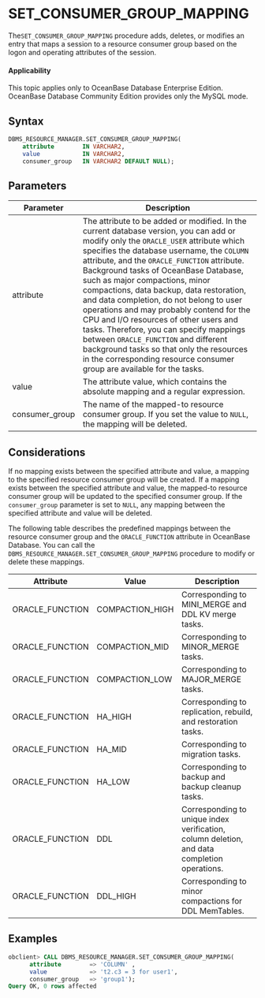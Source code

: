 # SET_CONSUMER_GROUP_MAPPING

The`SET_CONSUMER_GROUP_MAPPING` procedure adds, deletes, or modifies an entry that maps a session to a resource consumer group based on the logon and operating attributes of the session.

<main id="notice" >
    <h4>Applicability</h4>
    <p>This topic applies only to OceanBase Database Enterprise Edition. OceanBase Database Community Edition provides only the MySQL mode. </p>
  </main>

## Syntax

```sql
DBMS_RESOURCE_MANAGER.SET_CONSUMER_GROUP_MAPPING(
    attribute        IN VARCHAR2,
    value            IN VARCHAR2,
    consumer_group   IN VARCHAR2 DEFAULT NULL);
```

## Parameters

| Parameter | Description |
|----------------|---------------------|
| attribute | The attribute to be added or modified. In the current database version, you can add or modify only the `ORACLE_USER` attribute which specifies the database username, the `COLUMN` attribute, and the `ORACLE_FUNCTION` attribute. Background tasks of OceanBase Database, such as major compactions, minor compactions, data backup, data restoration, and data completion, do not belong to user operations and may probably contend for the CPU and I/O resources of other users and tasks. Therefore, you can specify mappings between `ORACLE_FUNCTION` and different background tasks so that only the resources in the corresponding resource consumer group are available for the tasks.  |
| value | The attribute value, which contains the absolute mapping and a regular expression.  |
| consumer_group | The name of the mapped-to resource consumer group. If you set the value to `NULL`, the mapping will be deleted.  |


## Considerations

If no mapping exists between the specified attribute and value, a mapping to the specified resource consumer group will be created. If a mapping exists between the specified attribute and value, the mapped-to resource consumer group will be updated to the specified consumer group. If the `consumer_group` parameter is set to `NULL`, any mapping between the specified attribute and value will be deleted.


The following table describes the predefined mappings between the resource consumer group and the `ORACLE_FUNCTION` attribute in OceanBase Database. You can call the `DBMS_RESOURCE_MANAGER.SET_CONSUMER_GROUP_MAPPING` procedure to modify or delete these mappings.

| Attribute | Value | Description |
| --- | --- | --- |
| ORACLE_FUNCTION | COMPACTION_HIGH | Corresponding to MINI_MERGE and DDL KV merge tasks.  |
| ORACLE_FUNCTION | COMPACTION_MID | Corresponding to MINOR_MERGE tasks.  |
| ORACLE_FUNCTION | COMPACTION_LOW | Corresponding to MAJOR_MERGE tasks.  |
| ORACLE_FUNCTION | HA_HIGH | Corresponding to replication, rebuild, and restoration tasks.  |
| ORACLE_FUNCTION | HA_MID | Corresponding to migration tasks.  |
| ORACLE_FUNCTION | HA_LOW | Corresponding to backup and backup cleanup tasks.  |
| ORACLE_FUNCTION | DDL | Corresponding to unique index verification, column deletion, and data completion operations.  |
| ORACLE_FUNCTION | DDL_HIGH | Corresponding to minor compactions for DDL MemTables.  |



## Examples

```sql
obclient> CALL DBMS_RESOURCE_MANAGER.SET_CONSUMER_GROUP_MAPPING(
      attribute        => 'COLUMN' ,
      value            => 't2.c3 = 3 for user1',
      consumer_group   => 'group1');
Query OK, 0 rows affected
```
